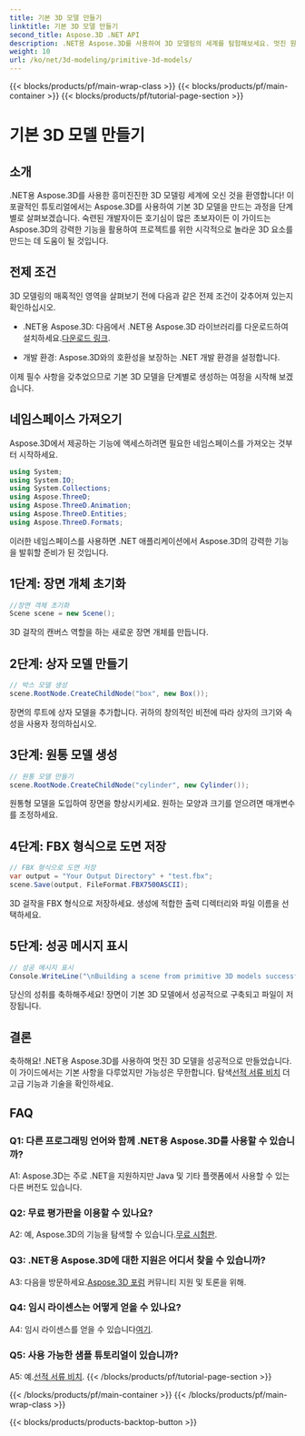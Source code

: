 ```yaml
---
title: 기본 3D 모델 만들기
linktitle: 기본 3D 모델 만들기
second_title: Aspose.3D .NET API
description: .NET용 Aspose.3D를 사용하여 3D 모델링의 세계를 탐험해보세요. 멋진 원시 모델을 손쉽게 만들어 보세요.
weight: 10
url: /ko/net/3d-modeling/primitive-3d-models/
---
```


{{< blocks/products/pf/main-wrap-class >}}
{{< blocks/products/pf/main-container >}}
{{< blocks/products/pf/tutorial-page-section >}}

# 기본 3D 모델 만들기

## 소개

.NET용 Aspose.3D를 사용한 흥미진진한 3D 모델링 세계에 오신 것을 환영합니다! 이 포괄적인 튜토리얼에서는 Aspose.3D를 사용하여 기본 3D 모델을 만드는 과정을 단계별로 살펴보겠습니다. 숙련된 개발자이든 호기심이 많은 초보자이든 이 가이드는 Aspose.3D의 강력한 기능을 활용하여 프로젝트를 위한 시각적으로 놀라운 3D 요소를 만드는 데 도움이 될 것입니다.

## 전제 조건

3D 모델링의 매혹적인 영역을 살펴보기 전에 다음과 같은 전제 조건이 갖추어져 있는지 확인하십시오.

-  .NET용 Aspose.3D: 다음에서 .NET용 Aspose.3D 라이브러리를 다운로드하여 설치하세요.[다운로드 링크](https://releases.aspose.com/3d/net/).

- 개발 환경: Aspose.3D와의 호환성을 보장하는 .NET 개발 환경을 설정합니다.

이제 필수 사항을 갖추었으므로 기본 3D 모델을 단계별로 생성하는 여정을 시작해 보겠습니다.

## 네임스페이스 가져오기

Aspose.3D에서 제공하는 기능에 액세스하려면 필요한 네임스페이스를 가져오는 것부터 시작하세요.

```csharp
using System;
using System.IO;
using System.Collections;
using Aspose.ThreeD;
using Aspose.ThreeD.Animation;
using Aspose.ThreeD.Entities;
using Aspose.ThreeD.Formats;
```

이러한 네임스페이스를 사용하면 .NET 애플리케이션에서 Aspose.3D의 강력한 기능을 발휘할 준비가 된 것입니다.

## 1단계: 장면 개체 초기화

```csharp
//장면 객체 초기화
Scene scene = new Scene();
```

3D 걸작의 캔버스 역할을 하는 새로운 장면 개체를 만듭니다.

## 2단계: 상자 모델 만들기

```csharp
// 박스 모델 생성
scene.RootNode.CreateChildNode("box", new Box());
```

장면의 루트에 상자 모델을 추가합니다. 귀하의 창의적인 비전에 따라 상자의 크기와 속성을 사용자 정의하십시오.

## 3단계: 원통 모델 생성

```csharp
// 원통 모델 만들기
scene.RootNode.CreateChildNode("cylinder", new Cylinder());
```

원통형 모델을 도입하여 장면을 향상시키세요. 원하는 모양과 크기를 얻으려면 매개변수를 조정하세요.

## 4단계: FBX 형식으로 도면 저장

```csharp
// FBX 형식으로 도면 저장
var output = "Your Output Directory" + "test.fbx";
scene.Save(output, FileFormat.FBX7500ASCII);
```

3D 걸작을 FBX 형식으로 저장하세요. 생성에 적합한 출력 디렉터리와 파일 이름을 선택하세요.

## 5단계: 성공 메시지 표시

```csharp
// 성공 메시지 표시
Console.WriteLine("\nBuilding a scene from primitive 3D models successfully.\nFile saved at " + output);
```

당신의 성취를 축하해주세요! 장면이 기본 3D 모델에서 성공적으로 구축되고 파일이 저장됩니다.

## 결론

 축하해요! .NET용 Aspose.3D를 사용하여 멋진 3D 모델을 성공적으로 만들었습니다. 이 가이드에서는 기본 사항을 다루었지만 가능성은 무한합니다. 탐색[선적 서류 비치](https://reference.aspose.com/3d/net/) 더 고급 기능과 기술을 확인하세요.

## FAQ

### Q1: 다른 프로그래밍 언어와 함께 .NET용 Aspose.3D를 사용할 수 있습니까?

A1: Aspose.3D는 주로 .NET을 지원하지만 Java 및 기타 플랫폼에서 사용할 수 있는 다른 버전도 있습니다.

### Q2: 무료 평가판을 이용할 수 있나요?

 A2: 예, Aspose.3D의 기능을 탐색할 수 있습니다.[무료 시험판](https://releases.aspose.com/).

### Q3: .NET용 Aspose.3D에 대한 지원은 어디서 찾을 수 있습니까?

 A3: 다음을 방문하세요.[Aspose.3D 포럼](https://forum.aspose.com/c/3d/18) 커뮤니티 지원 및 토론을 위해.

### Q4: 임시 라이센스는 어떻게 얻을 수 있나요?

 A4: 임시 라이센스를 얻을 수 있습니다[여기](https://purchase.aspose.com/temporary-license/).

### Q5: 사용 가능한 샘플 튜토리얼이 있습니까?

 A5: 예.[선적 서류 비치](https://reference.aspose.com/3d/net/).
{{< /blocks/products/pf/tutorial-page-section >}}

{{< /blocks/products/pf/main-container >}}
{{< /blocks/products/pf/main-wrap-class >}}

{{< blocks/products/products-backtop-button >}}
